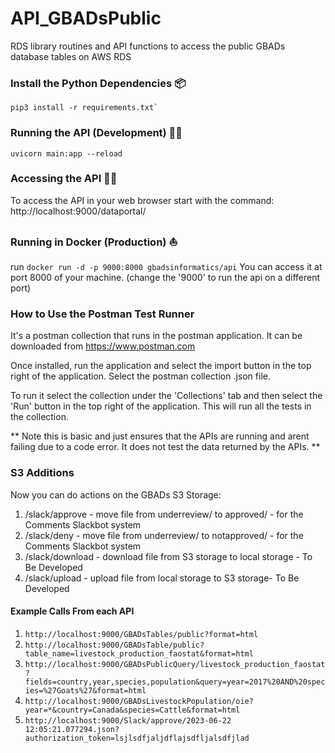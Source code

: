 # API_GBADsPublic
RDS library routines and API functions to access the public GBADs database tables on AWS RDS

### Install the Python Dependencies :package:
```
pip3 install -r requirements.txt`
```

### Running the API (Development) :running_woman:
```
uvicorn main:app --reload
```

### Accessing the API :technologist:
To access the API in your web browser start with the command:\
http://localhost:9000/dataportal/


### Running in Docker (Production) :sailboat:
run `docker run -d -p 9000:8000 gbadsinformatics/api`
You can access it at port 8000 of your machine. (change the '9000' to run the api on a different port)


### How to Use the Postman Test Runner
It's a postman collection that runs in the postman application. It can be downloaded from
https://www.postman.com

Once installed, run the application and select the import button in the top right of the application. Select the postman collection .json file.

To run it select the collection under the 'Collections' tab and then select the 'Run' button in the top right of the application. This will run all the tests in the collection.

** Note this is basic and just ensures that the APIs are running and arent failing due to a code error. It does not test the data returned by the APIs. **

### S3 Additions
Now you can do actions on the GBADs S3 Storage:
   1. /slack/approve - move file from underreview/ to approved/ - for the Comments Slackbot system
   2. /slack/deny - move file from underreview/ to notapproved/ - for the Comments Slackbot system
   3. /slack/download - download file from S3 storage to local storage - To Be Developed
   4. /slack/upload - upload file from local storage to S3 storage- To Be Developed

#### Example Calls From each API
1. ```http://localhost:9000/GBADsTables/public?format=html```
2. ```http://localhost:9000/GBADsTable/public?table_name=livestock_production_faostat&format=html```
3. ```http://localhost:9000/GBADsPublicQuery/livestock_production_faostat?fields=country,year,species,population&query=year=2017%20AND%20species=%27Goats%27&format=html```
4. ```http://localhost:9000/GBADsLivestockPopulation/oie?year=*&country=Canada&species=Cattle&format=html```
5. ```http://localhost:9000/Slack/approve/2023-06-22 12:05:21.077294.json?authorization_token=lsjlsdfjaljdflajsdfljalsdfjlad```

